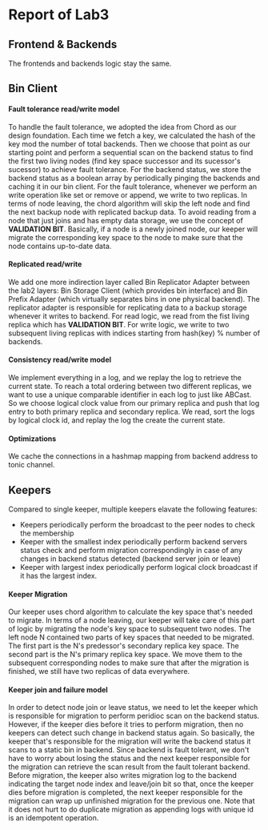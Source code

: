 # Report of Lab3
## Frontend & Backends
The frontends and backends logic stay the same.
## Bin Client
#### Fault tolerance read/write model
To handle the fault tolerance, we adopted the idea from Chord as our design foundation. Each time we fetch a key, we calculated the hash of the key mod the number of total backends. Then we choose that point as our starting point and perform a sequential scan on the backend status to find the first two living nodes (find key space successor and its sucessor's sucessor) to achieve fault tolerance. For the backend status, we store the backend status as a boolean array by periodically pinging the backends and caching it in our bin client. For the fault tolerance, whenever we perform an write operation like set or remove or append, we write to two replicas. In terms of node leaving, the chord algorithm will skip the left node and find the next backup node with replicated backup data. To avoid reading from a node that just joins and has empty data storage, we use the concept of **VALIDATION BIT**. Basically, if a node is a newly joined node, our keeper will migrate the corresponding key space to the node to make sure that the node contains up-to-date data. 
#### Replicated read/write 
We add one more indirection layer called Bin Replicator Adapter between the lab2 layers: Bin Storage Client (which provides bin interface) and Bin Prefix Adapter (which virtually separates bins in one physical backend). The replicator adapter is responsible for replicating data to a backup storage whenever it writes to backend. For read logic, we read from the fist living replica which has **VALIDATION BIT**. For write logic, we write to two subsequent living replicas with indices starting from hash(key) % number of backends.
#### Consistency read/write model
We implement everything in a log, and we replay the log to retrieve the current state. To reach a total ordering between two different replicas, we want to use a unique comparable identifier in each log to just like ABCast. So we choose logical clock value from our primary replica and push that log entry to both primary replica and secondary replica. We read, sort the logs by logical clock id, and replay the log the create the current state.
#### Optimizations
We cache the connections in a hashmap mapping from backend address to tonic channel.
## Keepers
Compared to single keeper, multiple keepers elavate the following features:
- Keepers periodically perform the broadcast to the peer nodes to check the membership
- Keeper with the smallest index periodically perform backend servers status check and perform migration correspondingly in case of any changes in backend status detected (backend server join or leave)
- Keeper with largest index periodically perform logical clock broadcast if it has the largest index.

#### Keeper Migration
Our keeper uses chord algorithm to calculate the key space that's needed to migrate. In terms of a node leaving, our keeper will take care of this part of logic by migrating the node's key space to subsequent two nodes. The left node N contained two parts of key spaces that needed to be migrated. The first part is the N's predessor's secondary replica key space. The second part is the N's primary replica key space. We move them to the subsequent corresponding nodes to make sure that after the migration is finished, we still have two replicas of data everywhere.
#### Keeper join and failure model
In order to detect node join or leave status, we need to let the keeper which is responsible for migration to perform peridioc scan on the backend status. However, if the keeper dies before it tries to perform migration, then no keepers can detect such change in backend status again. So basically, the keeper that's responsible for the migration will write the backend status it scans to a static bin in backend. Since backend is fault tolerant, we don't have to worry about losing the status and the next keeper responsible for the migration can retrieve the scan result from the fault tolerant backend. Before migration, the keeper also writes migration log to the backend indicating the target node index and leave/join bit so that, once the keeper dies before migration is completed, the next keeper responsible for the migration can wrap up unfinished migration for the previous one. Note that it does not hurt to do duplicate migration as appending logs with unique id is an idempotent operation.
